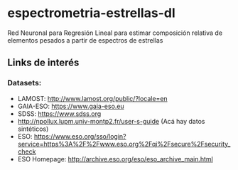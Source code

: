 # espectrometria-estrellas-dl
  Red Neuronal para Regresión Lineal para estimar composición relativa de elementos pesados a partir de espectros de estrellas
  
  ## Links de interés
  
  ### Datasets:
  * LAMOST: http://www.lamost.org/public/?locale=en
  * GAIA-ESO: https://www.gaia-eso.eu
  * SDSS: https://www.sdss.org
  * http://npollux.lupm.univ-montp2.fr/user-s-guide (Acá hay datos sintéticos)
  * ESO: https://www.eso.org/sso/login?service=https%3A%2F%2Fwww.eso.org%2Fqi%2Fsecure%2Fsecurity_check
  * ESO Homepage: http://archive.eso.org/eso/eso_archive_main.html
